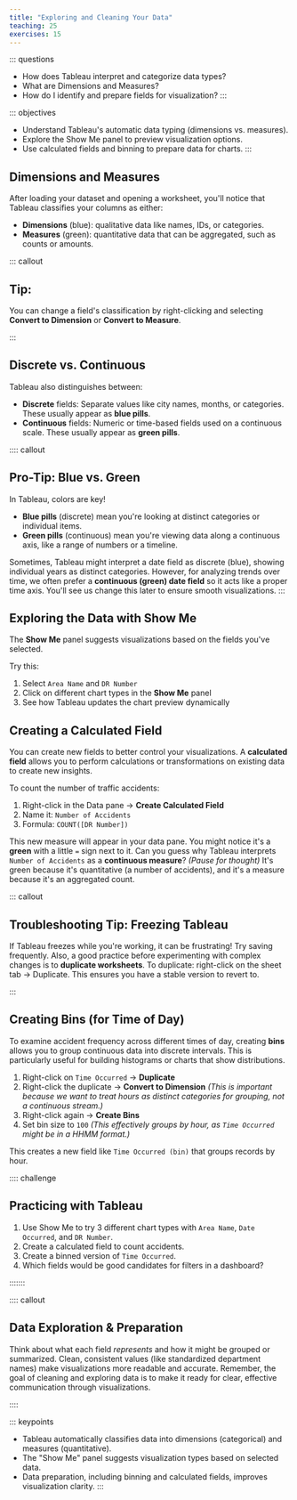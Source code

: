```yaml
---
title: "Exploring and Cleaning Your Data"
teaching: 25
exercises: 15
---
```


::: questions
- How does Tableau interpret and categorize data types?
- What are Dimensions and Measures?
- How do I identify and prepare fields for visualization?
:::

::: objectives
- Understand Tableau's automatic data typing (dimensions vs. measures).
- Explore the Show Me panel to preview visualization options.
- Use calculated fields and binning to prepare data for charts.
:::

## Dimensions and Measures

After loading your dataset and opening a worksheet, you'll notice that Tableau classifies your columns as either:

- **Dimensions** (blue): qualitative data like names, IDs, or categories.
- **Measures** (green): quantitative data that can be aggregated, such as counts or amounts.

::: callout
## Tip: 

You can change a field's classification by right-clicking and selecting **Convert to Dimension** or **Convert to Measure**.

::: 

## Discrete vs. Continuous

Tableau also distinguishes between:

- **Discrete** fields: Separate values like city names, months, or categories. These usually appear as **blue pills**.
- **Continuous** fields: Numeric or time-based fields used on a continuous scale. These usually appear as **green pills**.

:::: callout
## Pro-Tip: Blue vs. Green 

In Tableau, colors are key!
- **Blue pills** (discrete) mean you're looking at distinct categories or individual items.
-  **Green pills** (continuous) mean you're viewing data along a continuous axis, like a range of numbers or a timeline.

Sometimes, Tableau might interpret a date field as discrete (blue), showing individual years as distinct categories. However, for analyzing trends over time, we often prefer a **continuous (green) date field** so it acts like a proper time axis. You'll see us change this later to ensure smooth visualizations.
:::

## Exploring the Data with Show Me

The **Show Me** panel suggests visualizations based on the fields you've selected.

Try this:

1. Select `Area Name` and `DR Number`
2. Click on different chart types in the **Show Me** panel
3. See how Tableau updates the chart preview dynamically

## Creating a Calculated Field

You can create new fields to better control your visualizations. A **calculated field** allows you to perform calculations or transformations on existing data to create new insights.

To count the number of traffic accidents:

1. Right-click in the Data pane → **Create Calculated Field**
2. Name it: `Number of Accidents`
3. Formula: `COUNT([DR Number])`

This new measure will appear in your data pane. You might notice it's a **green** with a little `=` sign next to it. Can you guess why Tableau interprets `Number of Accidents` as a **continuous measure**? *(Pause for thought)* It's green because it's quantitative (a number of accidents), and it's a measure because it's an aggregated count.

::: callout

## Troubleshooting Tip: Freezing Tableau

If Tableau freezes while you're working, it can be frustrating! Try saving frequently. Also, a good practice before experimenting with complex changes is to **duplicate worksheets**. To duplicate: right-click on the sheet tab → Duplicate. This ensures you have a stable version to revert to.

:::


## Creating Bins (for Time of Day)

To examine accident frequency across different times of day, creating **bins** allows you to group continuous data into discrete intervals. This is particularly useful for building histograms or charts that show distributions.

1. Right-click on `Time Occurred` → **Duplicate**
2. Right-click the duplicate → **Convert to Dimension** *(This is important because we want to treat hours as distinct categories for grouping, not a continuous stream.)*
3. Right-click again → **Create Bins**
4. Set bin size to `100` *(This effectively groups by hour, as `Time Occurred` might be in a HHMM format.)*

This creates a new field like `Time Occurred (bin)` that groups records by hour.

:::: challenge
## Practicing with Tableau
1.  Use Show Me to try 3 different chart types with `Area Name`, `Date Occurred`, and `DR Number`.
2.  Create a calculated field to count accidents.
3.  Create a binned version of `Time Occurred`.
4.  Which fields would be good candidates for filters in a dashboard?

:::::::


:::: callout

## Data Exploration & Preparation

Think about what each field *represents* and how it might be grouped or summarized. Clean, consistent values (like standardized department names) make visualizations more readable and accurate. Remember, the goal of cleaning and exploring data is to make it ready for clear, effective communication through visualizations.

:::: 


::: keypoints
- Tableau automatically classifies data into dimensions (categorical) and measures (quantitative).
- The "Show Me" panel suggests visualization types based on selected data.
- Data preparation, including binning and calculated fields, improves visualization clarity.
:::
